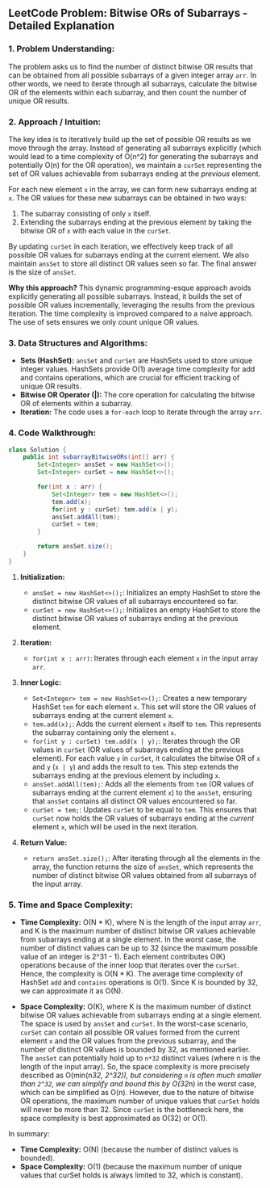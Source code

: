 ## LeetCode Problem: Bitwise ORs of Subarrays - Detailed Explanation

### 1. Problem Understanding:

The problem asks us to find the number of distinct bitwise OR results that can be obtained from all possible subarrays of a given integer array `arr`.  In other words, we need to iterate through all subarrays, calculate the bitwise OR of the elements within each subarray, and then count the number of unique OR results.

### 2. Approach / Intuition:

The key idea is to iteratively build up the set of possible OR results as we move through the array.  Instead of generating all subarrays explicitly (which would lead to a time complexity of O(n^2) for generating the subarrays and potentially O(n) for the OR operation), we maintain a `curSet` representing the set of OR values achievable from subarrays ending at the *previous* element.

For each new element `x` in the array, we can form new subarrays ending at `x`. The OR values for these new subarrays can be obtained in two ways:

1.  The subarray consisting of only `x` itself.
2.  Extending the subarrays ending at the previous element by taking the bitwise OR of `x` with each value in the `curSet`.

By updating `curSet` in each iteration, we effectively keep track of all possible OR values for subarrays ending at the current element. We also maintain `ansSet` to store all distinct OR values seen so far. The final answer is the size of `ansSet`.

**Why this approach?** This dynamic programming-esque approach avoids explicitly generating all possible subarrays. Instead, it builds the set of possible OR values incrementally, leveraging the results from the previous iteration. The time complexity is improved compared to a naive approach. The use of sets ensures we only count unique OR values.

### 3. Data Structures and Algorithms:

*   **Sets (HashSet):** `ansSet` and `curSet` are HashSets used to store unique integer values. HashSets provide O(1) average time complexity for add and contains operations, which are crucial for efficient tracking of unique OR results.
*   **Bitwise OR Operator (|):**  The core operation for calculating the bitwise OR of elements within a subarray.
*   **Iteration:** The code uses a `for-each` loop to iterate through the array `arr`.

### 4. Code Walkthrough:

```java
class Solution {
    public int subarrayBitwiseORs(int[] arr) {
        Set<Integer> ansSet = new HashSet<>();
        Set<Integer> curSet = new HashSet<>();

        for(int x : arr) {
            Set<Integer> tem = new HashSet<>();
            tem.add(x);
            for(int y : curSet) tem.add(x | y);
            ansSet.addAll(tem);
            curSet = tem;
        }

        return ansSet.size();
    }
}
```

1.  **Initialization:**
    *   `ansSet = new HashSet<>();`: Initializes an empty HashSet to store the distinct bitwise OR values of all subarrays encountered so far.
    *   `curSet = new HashSet<>();`: Initializes an empty HashSet to store the distinct bitwise OR values of subarrays ending at the previous element.

2.  **Iteration:**
    *   `for(int x : arr)`:  Iterates through each element `x` in the input array `arr`.

3.  **Inner Logic:**
    *   `Set<Integer> tem = new HashSet<>();`:  Creates a new temporary HashSet `tem` for each element `x`. This set will store the OR values of subarrays ending at the current element `x`.
    *   `tem.add(x);`: Adds the current element `x` itself to `tem`. This represents the subarray containing only the element `x`.
    *   `for(int y : curSet) tem.add(x | y);`:  Iterates through the OR values in `curSet` (OR values of subarrays ending at the previous element). For each value `y` in `curSet`, it calculates the bitwise OR of `x` and `y` (`x | y`) and adds the result to `tem`. This step extends the subarrays ending at the previous element by including `x`.
    *   `ansSet.addAll(tem);`: Adds all the elements from `tem` (OR values of subarrays ending at the current element `x`) to the `ansSet`, ensuring that `ansSet` contains all distinct OR values encountered so far.
    *   `curSet = tem;`: Updates `curSet` to be equal to `tem`. This ensures that `curSet` now holds the OR values of subarrays ending at the *current* element `x`, which will be used in the next iteration.

4.  **Return Value:**
    *   `return ansSet.size();`: After iterating through all the elements in the array, the function returns the size of `ansSet`, which represents the number of distinct bitwise OR values obtained from all subarrays of the input array.

### 5. Time and Space Complexity:

*   **Time Complexity:** O(N * K), where N is the length of the input array `arr`, and K is the maximum number of distinct bitwise OR values achievable from subarrays ending at a single element. In the worst case, the number of distinct values can be up to 32 (since the maximum possible value of an integer is 2^31 - 1). Each element contributes O(K) operations because of the inner loop that iterates over the `curSet`. Hence, the complexity is O(N * K). The average time complexity of HashSet `add` and `contains` operations is O(1). Since K is bounded by 32, we can approximate it as O(N).

*   **Space Complexity:** O(K), where K is the maximum number of distinct bitwise OR values achievable from subarrays ending at a single element. The space is used by `ansSet` and `curSet`.  In the worst-case scenario, `curSet` can contain all possible OR values formed from the current element `x` and the OR values from the previous subarray, and the number of distinct OR values is bounded by 32, as mentioned earlier.  The `ansSet` can potentially hold up to `n*32` distinct values (where n is the length of the input array). So, the space complexity is more precisely described as O(min(n*32, 2^32)), but considering `n` is often much smaller than `2^32`, we can simplify and bound this by O(32*n) in the worst case, which can be simplified as O(n). However, due to the nature of bitwise OR operations, the maximum number of unique values that `curSet` holds will never be more than 32. Since `curSet` is the bottleneck here, the space complexity is best approximated as O(32) or O(1).

In summary:

*   **Time Complexity:** O(N) (because the number of distinct values is bounded).
*   **Space Complexity:** O(1) (because the maximum number of unique values that curSet holds is always limited to 32, which is constant).
